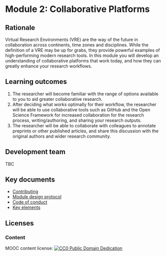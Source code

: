 # Module 2: Collaborative Platforms

## Rationale <a name="Rationale"></a>

Virtual Research Environments (VRE) are the way of the future in collaboration across continents, time zones and disciplines. While the definition of a VRE may be up for grabs, they provide powerful examples of high-performing modern research tools. In this module you will develop an understanding of collaborative platforms that work today, and how they can greatly enhance your research workflows.

## Learning outcomes <a name="Learning outcomes"></a>

1. The researcher will become familiar with the range of options available to you to aid greater collaborative research.
1. After deciding what works optimally for their workflow, the researcher will be able to use collaborative tools such as GitHub and the Open Science Framework for increased collaboration for the research process, writing/authoring, and sharing your research outputs.
1. The researcher will be able to collaborate with colleagues to annotate preprints or other published articles, and share this discussion with the original authors and wider research community.

## Development team
TBC

## Key documents <a name="Key documents"></a>

- [Contributing](CONTRIBUTING.md)
- [Module design protocol](https://github.com/OpenScienceMOOC/Module-2-Open-Collaboration/tree/master/production_toolkit/MODULE_DESIGN_PROTOCOL.md)
- [Code of conduct](CODE_OF_CONDUCT.md)
- [Key elements](key_elements.md)


## Licenses <a name="Licenses"></a>

### Content 
MOOC content license: [![CC0 Public Domain Dedication](https://img.shields.io/badge/License-CC0%201.0-lightgrey.svg)](https://creativecommons.org/publicdomain/zero/1.0/)